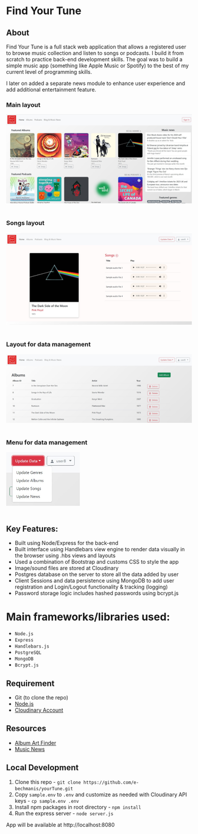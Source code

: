 # Find Your Tune

## About
Find Your Tune is a full stack web application that allows a registered user to browse music collection and listen to songs or podcasts. I build it from scratch to practice back-end development skills. The goal was to build a simple music app (something like Apple Music or Spotify) to the best of my current level of programming skills.

I later on added a separate news module to enhance user experience and add additional entertainment feature.

### Main layout
<img title="Main layout" src="./public/desc/find-your-tune.jpg" alt="layout" width="550"/><br><br>
### Songs layout
<img title="Songs" src="./public/desc/Songs.jpg" alt="songs layout" width="550"/><br><br>
### Layout for data management
<img title="Manage data" src="./public/desc/find-your-tune-data-manage.jpg" alt="data management layout" width="550"/><br><br>
### Menu for data management
<img title="Menu" src="./public/desc/update-menu.jpg" alt="songs layout" width="200"/><br><br>

## Key Features:

*  Built using Node/Express for the back-end
*  Built interface using Handlebars view engine to render data visually in the browser using .hbs views and layouts
*  Used a combination of Bootstrap and customs CSS to style the app
*  Image/sound files are stored at Cloudinary
*  Postgres database on the server to store all the data added by user
*  Client Sessions and data persistence using MongoDB to add user registration and Login/Logout functionality & tracking (logging)
*  Password storage logic includes hashed passwords using bcrypt.js

# Main frameworks/libraries used:

* `Node.js`
* `Express`
* `Handlebars.js`
* `PostgreSQL`
* `MongoDB`
* `Bcrypt.js`

## Requirement
- Git (to clone the repo)
- [Node.js](https://nodejs.org/en/)
- [Cloudinary Account](https://cloudinary.com/)

## Resources 
- [Album Art Finder](https://bendodson.com/projects/itunes-artwork-finder/)
- [Music News](https://www.nme.com/news/music)

## Local Development 
1. Clone this repo - `git clone https://github.com/e-bechmanis/yourTune.git`
2. Copy `sample.env` to `.env` and customize as needed with Cloudinary API keys - `cp sample.env .env`
3. Install npm packages in root directory - `npm install`
4. Run the express server - `node server.js`

App will be available at http://localhost:8080
